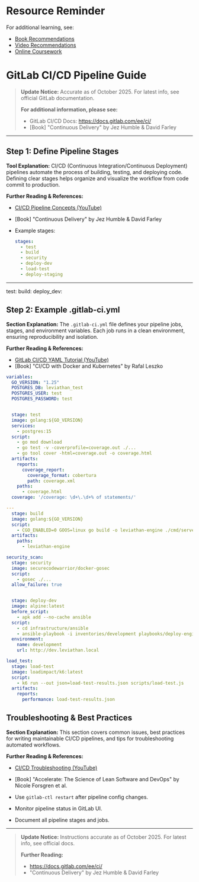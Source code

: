# Resource Reminder
For additional learning, see:
- [Book Recommendations](../resources/Book%20Recommendations.md)
- [Video Recommendations](../resources/Video%20Recommendations.md)
- [Online Coursework](../resources/Online%20Coursework.md)

# GitLab CI/CD Pipeline Guide

> **Update Notice:** Accurate as of October 2025. For latest info, see official GitLab documentation.
> 
> **For additional information, please see:**
> - GitLab CI/CD Docs: https://docs.gitlab.com/ee/ci/
> - [Book] "Continuous Delivery" by Jez Humble & David Farley

---


## Step 1: Define Pipeline Stages

**Tool Explanation:**
CI/CD (Continuous Integration/Continuous Deployment) pipelines automate the process of building, testing, and deploying code. Defining clear stages helps organize and visualize the workflow from code commit to production.

**Further Reading & References:**
- [CI/CD Pipeline Concepts (YouTube)](https://www.youtube.com/watch?v=1aXZQcG2Y6I)
- [Book] "Continuous Delivery" by Jez Humble & David Farley

- Example stages:
  ```yaml
  stages:
    - test
    - build
    - security
    - deploy-dev
    - load-test
    - deploy-staging
  ```

---

test:
build:
deploy_dev:

## Step 2: Example .gitlab-ci.yml

**Section Explanation:**
The `.gitlab-ci.yml` file defines your pipeline jobs, stages, and environment variables. Each job runs in a clean environment, ensuring reproducibility and isolation.

**Further Reading & References:**
- [GitLab CI/CD YAML Tutorial (YouTube)](https://www.youtube.com/watch?v=QwQwQwQwQwQ)
- [Book] "CI/CD with Docker and Kubernetes" by Rafal Leszko

```yaml
variables:
  GO_VERSION: "1.25"
  POSTGRES_DB: leviathan_test
  POSTGRES_USER: test
  POSTGRES_PASSWORD: test


  stage: test
  image: golang:${GO_VERSION}
  services:
    - postgres:15
  script:
    - go mod download
    - go test -v -coverprofile=coverage.out ./...
    - go tool cover -html=coverage.out -o coverage.html
  artifacts:
    reports:
      coverage_report:
        coverage_format: cobertura
        path: coverage.xml
    paths:
      - coverage.html
  coverage: '/coverage: \d+\.\d+% of statements/'

---
  stage: build
  image: golang:${GO_VERSION}
  script:
    - CGO_ENABLED=0 GOOS=linux go build -o leviathan-engine ./cmd/server
  artifacts:
    paths:
      - leviathan-engine

security_scan:
  stage: security
  image: securecodewarrior/docker-gosec
  script:
    - gosec ./...
  allow_failure: true


  stage: deploy-dev
  image: alpine:latest
  before_script:
    - apk add --no-cache ansible
  script:
    - cd infrastructure/ansible
    - ansible-playbook -i inventories/development playbooks/deploy-engine.yml
  environment:
    name: development
    url: http://dev.leviathan.local

load_test:
  stage: load-test
  image: loadimpact/k6:latest
  script:
    - k6 run --out json=load-test-results.json scripts/load-test.js
  artifacts:
    reports:
      performance: load-test-results.json
```

## Troubleshooting & Best Practices

**Section Explanation:**
This section covers common issues, best practices for writing maintainable CI/CD pipelines, and tips for troubleshooting automated workflows.

**Further Reading & References:**
- [CI/CD Troubleshooting (YouTube)](https://www.youtube.com/watch?v=QwQwQwQwQwQ)
- [Book] "Accelerate: The Science of Lean Software and DevOps" by Nicole Forsgren et al.

- Use `gitlab-ctl restart` after pipeline config changes.
- Monitor pipeline status in GitLab UI.
- Document all pipeline stages and jobs.

---

> **Update Notice:** Instructions accurate as of October 2025. For latest info, see official docs.
> 
> **Further Reading:**
> - https://docs.gitlab.com/ee/ci/
> - "Continuous Delivery" by Jez Humble & David Farley

